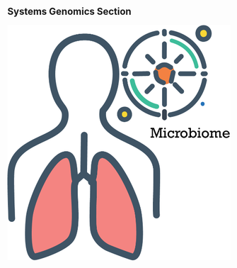 ## Systems Genomics Section

[![Microbiome](https://github.com/GhedinSGS/.github/blob/main/figures/microbiome.png)](https://github.com/GhedinSGS/SGSlab_metagenomics)

